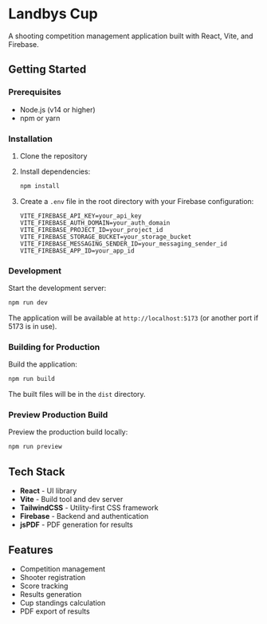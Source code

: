# Landbys Cup

A shooting competition management application built with React, Vite, and Firebase.

## Getting Started

### Prerequisites

- Node.js (v14 or higher)
- npm or yarn

### Installation

1. Clone the repository
2. Install dependencies:
   ```bash
   npm install
   ```

3. Create a `.env` file in the root directory with your Firebase configuration:
   ```
   VITE_FIREBASE_API_KEY=your_api_key
   VITE_FIREBASE_AUTH_DOMAIN=your_auth_domain
   VITE_FIREBASE_PROJECT_ID=your_project_id
   VITE_FIREBASE_STORAGE_BUCKET=your_storage_bucket
   VITE_FIREBASE_MESSAGING_SENDER_ID=your_messaging_sender_id
   VITE_FIREBASE_APP_ID=your_app_id
   ```

### Development

Start the development server:
```bash
npm run dev
```

The application will be available at `http://localhost:5173` (or another port if 5173 is in use).

### Building for Production

Build the application:
```bash
npm run build
```

The built files will be in the `dist` directory.

### Preview Production Build

Preview the production build locally:
```bash
npm run preview
```

## Tech Stack

- **React** - UI library
- **Vite** - Build tool and dev server
- **TailwindCSS** - Utility-first CSS framework
- **Firebase** - Backend and authentication
- **jsPDF** - PDF generation for results

## Features

- Competition management
- Shooter registration
- Score tracking
- Results generation
- Cup standings calculation
- PDF export of results